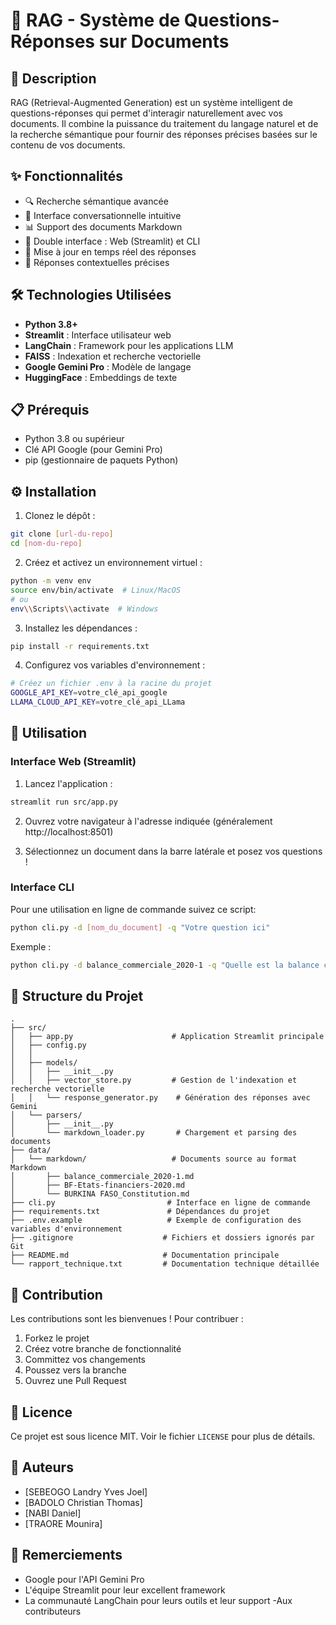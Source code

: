 # 🤖 RAG - Système de Questions-Réponses sur Documents

## 📝 Description

RAG (Retrieval-Augmented Generation) est un système intelligent de questions-réponses qui permet d'interagir naturellement avec vos documents. Il combine la puissance du traitement du langage naturel et de la recherche sémantique pour fournir des réponses précises basées sur le contenu de vos documents.

## ✨ Fonctionnalités

- 🔍 Recherche sémantique avancée
- 💬 Interface conversationnelle intuitive
- 📊 Support des documents Markdown
- 🚀 Double interface : Web (Streamlit) et CLI
- 🔄 Mise à jour en temps réel des réponses
- 🎯 Réponses contextuelles précises

## 🛠️ Technologies Utilisées

- **Python 3.8+**
- **Streamlit** : Interface utilisateur web
- **LangChain** : Framework pour les applications LLM
- **FAISS** : Indexation et recherche vectorielle
- **Google Gemini Pro** : Modèle de langage
- **HuggingFace** : Embeddings de texte

## 📋 Prérequis

- Python 3.8 ou supérieur
- Clé API Google (pour Gemini Pro)
- pip (gestionnaire de paquets Python)

## ⚙️ Installation

1. Clonez le dépôt :
```bash
git clone [url-du-repo]
cd [nom-du-repo]
```

2. Créez et activez un environnement virtuel :
```bash
python -m venv env
source env/bin/activate  # Linux/MacOS
# ou
env\\Scripts\\activate  # Windows
```

3. Installez les dépendances :
```bash
pip install -r requirements.txt
```

4. Configurez vos variables d'environnement :
```bash
# Créez un fichier .env à la racine du projet
GOOGLE_API_KEY=votre_clé_api_google
LLAMA_CLOUD_API_KEY=votre_clé_api_LLama

```

## 🚀 Utilisation

### Interface Web (Streamlit)

1. Lancez l'application :
```bash
streamlit run src/app.py
```

2. Ouvrez votre navigateur à l'adresse indiquée (généralement http://localhost:8501)

3. Sélectionnez un document dans la barre latérale et posez vos questions !

### Interface CLI

Pour une utilisation en ligne de commande  suivez ce script:

```bash
python cli.py -d [nom_du_document] -q "Votre question ici"
```

Exemple :
```bash
python cli.py -d balance_commerciale_2020-1 -q "Quelle est la balance commerciale en 2020 ?"
```

## 📁 Structure du Projet

```
.
├── src/
│   ├── app.py                      # Application Streamlit principale
│   ├── config.py
│   │   
│   ├── models/
│   │   ├── __init__.py
│   │   ├── vector_store.py         # Gestion de l'indexation et recherche vectorielle
│   │   └── response_generator.py    # Génération des réponses avec Gemini
│   └── parsers/
│       ├── __init__.py
│       └── markdown_loader.py       # Chargement et parsing des documents
├── data/
│   └── markdown/                   # Documents source au format Markdown
│       ├── balance_commerciale_2020-1.md
│       ├── BF-Etats-financiers-2020.md
│       └── BURKINA FASO_Constitution.md
├── cli.py                         # Interface en ligne de commande
├── requirements.txt               # Dépendances du projet
├── .env.example                   # Exemple de configuration des variables d'environnement
├── .gitignore                    # Fichiers et dossiers ignorés par Git
├── README.md                     # Documentation principale
└── rapport_technique.txt         # Documentation technique détaillée
```

## 🤝 Contribution

Les contributions sont les bienvenues ! Pour contribuer :

1. Forkez le projet
2. Créez votre branche de fonctionnalité
3. Committez vos changements
4. Poussez vers la branche
5. Ouvrez une Pull Request

## 📝 Licence

Ce projet est sous licence MIT. Voir le fichier `LICENSE` pour plus de détails.

## 👥 Auteurs

- [SEBEOGO Landry Yves Joel] 
- [BADOLO Christian Thomas] 
- [NABI Daniel] 
- [TRAORE Mounira] 


## 🙏 Remerciements

- Google pour l'API Gemini Pro
- L'équipe Streamlit pour leur excellent framework
- La communauté LangChain pour leurs outils et leur support
-Aux contributeurs

